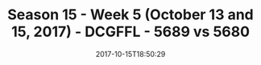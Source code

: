 ---
title: Season 15 - Week 5 (October 13 and 15, 2017) - DCGFFL - 5689 vs 5680
teams_score:
- team: 5689
  score: 24
- team: 5680
  score: 38
mvp: Ryan Shealy, Jared Lucas
game-ball: Jacob Kiani, Nick Christiansen
season: 15
week: 5
date: '2017-10-15T18:50:29'
pageid: season-15-week-5-october-13-15-2017-5689-vs-5680
---